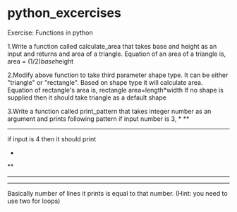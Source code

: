 # python_excercises


Exercise: Functions in python

1.Write a function called calculate_area that takes base and height as an input and returns and area of a triangle. Equation of an area of a triangle is,
area = (1/2)*base*height


2.Modify above function to take third parameter shape type. It can be either "triangle" or "rectangle". Based on shape type it will calculate area. Equation of rectangle's area is,
rectangle area=length*width
If no shape is supplied then it should take triangle as a default shape


3.Write a function called print_pattern that takes integer number as an argument and prints following pattern if input number is 3,
  *
  **
  ***
if input is 4 then it should print

  *
  **
  ***
  ****
Basically number of lines it prints is equal to that number. (Hint: you need to use two for loops)

